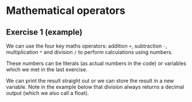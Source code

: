 # Mathematical operators
## Exercise 1 (example)

We can use the four key maths operators: addition `+`, subtraction `-`, multiplication `*` and division `/` to perform calculations using numbers.

These numbers can be literals (as actual numbers in the code) or variables which we met in the last exercise.

We can print the result straight out or we can store the result in a new variable. Note in the example below that division always returns a decimal output (which we also call a float).

